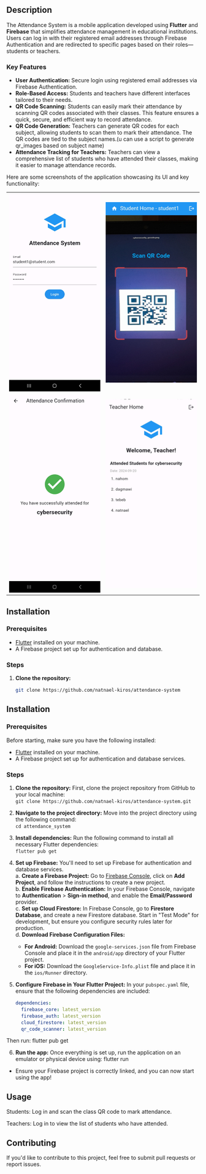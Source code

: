 
## Description

The Attendance System is a mobile application developed using **Flutter** and **Firebase** that simplifies attendance management in educational institutions. Users can log in with their registered email addresses through Firebase Authentication and are redirected to specific pages based on their roles—students or teachers.

### Key Features

- **User Authentication:** Secure login using registered email addresses via Firebase Authentication.
- **Role-Based Access:** Students and teachers have different interfaces tailored to their needs.
- **QR Code Scanning:** Students can easily mark their attendance by scanning QR codes associated with their classes. This feature ensures a quick, secure, and efficient way to record attendance.
- **QR Code Generation:** Teachers can generate QR codes for each subject, allowing students to scan them to mark their attendance. The QR codes are tied to the subject names.(u can use a script to generate qr_images based on subject name)
- **Attendance Tracking for Teachers:** Teachers can view a comprehensive list of students who have attended their classes, making it easier to manage attendance records.


Here are some screenshots of the application showcasing its UI and key functionality:

<table>
  <tr>
    <td><img src="assets/screenshots/Screenshot_1.jpg" alt="Login Page" width="300"/></td>
    <td><img src="assets/screenshots/Screenshot_2.jpg" alt="Scan Page" width="300"/></td>
  </tr>
  <tr>
    <td><img src="assets/screenshots/Screenshot_3.jpg" alt="Confirmation Page" width="300"/></td>
    <td><img src="assets/screenshots/Screenshot_4.jpg" alt="Student List Page" width="300"/></td>
  </tr>
</table>


## Installation

### Prerequisites

- [Flutter](https://flutter.dev/docs/get-started/install) installed on your machine.
- A Firebase project set up for authentication and database.

### Steps

1. **Clone the repository:**
   ```bash
   git clone https://github.com/natnael-kiros/attendance-system

## Installation

### Prerequisites

Before starting, make sure you have the following installed:

- [Flutter](https://flutter.dev/docs/get-started/install) installed on your machine.
- A Firebase project set up for authentication and database services.

### Steps

1. **Clone the repository:** First, clone the project repository from GitHub to your local machine:  
   `git clone https://github.com/natnael-kiros/attendance-system.git`

2. **Navigate to the project directory:** Move into the project directory using the following command:  
   `cd attendance_system`

3. **Install dependencies:** Run the following command to install all necessary Flutter dependencies:  
   `flutter pub get`

4. **Set up Firebase:** You'll need to set up Firebase for authentication and database services.  
   a. **Create a Firebase Project:** Go to [Firebase Console](https://console.firebase.google.com/), click on **Add Project**, and follow the instructions to create a new project.  
   b. **Enable Firebase Authentication:** In your Firebase Console, navigate to **Authentication** > **Sign-in method**, and enable the **Email/Password** provider.  
   c. **Set up Cloud Firestore:** In Firebase Console, go to **Firestore Database**, and create a new Firestore database. Start in "Test Mode" for development, but ensure you configure security rules later for production.  
   d. **Download Firebase Configuration Files:**  
      - **For Android:** Download the `google-services.json` file from Firebase Console and place it in the `android/app` directory of your Flutter project.  
      - **For iOS:** Download the `GoogleService-Info.plist` file and place it in the `ios/Runner` directory.

5. **Configure Firebase in Your Flutter Project:** In your `pubspec.yaml` file, ensure that the following dependencies are included:

   ```yaml
   dependencies:
     firebase_core: latest_version
     firebase_auth: latest_version
     cloud_firestore: latest_version
     qr_code_scanner: latest_version
   
Then run:
flutter pub get


6. **Run the app:** Once everything is set up, run the application on an emulator or physical device using:
flutter run
- Ensure your Firebase project is correctly linked, and you can now start using the app!

## Usage

  Students: Log in and scan the class QR code to mark attendance.

  Teachers: Log in to view the list of students who have attended.

## Contributing

If you'd like to contribute to this project, feel free to submit pull requests or report issues.


